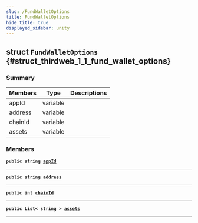 ```yaml
---
slug: /FundWalletOptions
title: FundWalletOptions
hide_title: true
displayed_sidebar: unity
---
```


## struct `FundWalletOptions` {#struct_thirdweb_1_1_fund_wallet_options}

### Summary

| Members | Type | Descriptions |
| ------- | ---- | ------------ |
| appId | variable |  |
| address | variable |  |
| chainId | variable |  |
| assets | variable |  |

### Members

**`public string `[`appId`](#struct_thirdweb_1_1_fund_wallet_options_1ad7507b03d4357558674b152ea18a145a)**

---

**`public string `[`address`](#struct_thirdweb_1_1_fund_wallet_options_1a183c2dab6438c514266b5f511f786b8c)**

---

**`public int `[`chainId`](#struct_thirdweb_1_1_fund_wallet_options_1a3ff8757dceb78171e0cecc879f647653)**

---

**`public List< string > `[`assets`](#struct_thirdweb_1_1_fund_wallet_options_1a4edfee6549c2f76001f92bc50abe089b)**

---
